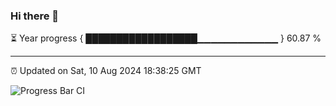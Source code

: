 ### Hi there 👋

⏳ Year progress { ██████████████████▁▁▁▁▁▁▁▁▁▁▁▁ } 60.87 %

---

⏰ Updated on Sat, 10 Aug 2024 18:38:25 GMT

![Progress Bar CI](https://github.com/IshwaranRudhara/GIT-ACTION/workflows/Progress%20Bar%20CI/badge.svg)
